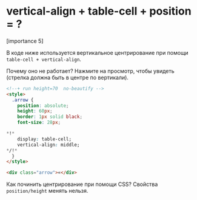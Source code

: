 # vertical-align + table-cell + position = ?

[importance 5]

В коде ниже используется вертикальное центрирование при помощи `table-cell + vertical-align`.

Почему оно не работает? Нажмите на просмотр, чтобы увидеть (стрелка должна быть в центре по вертикали).

```html
<!--+ run height=70  no-beautify -->
<style>
  .arrow {
    position: absolute;
    height: 60px;
    border: 1px solid black;
    font-size: 28px;

*!*
    display: table-cell;
    vertical-align: middle;
*/!*
  }
</style>

<div class="arrow">«</div>
```

Как починить центрирование при помощи CSS? Свойства `position/height` менять нельзя.
